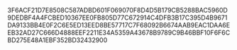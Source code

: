 3F6ACF21D7E8508C587ADBD601F069070F8D4D5B179CB5288BAC5960D9DEDBF4A4FCBED10367EE0FB805D77C672914C4DFB3B17C395D4B9671DA9133BB4E0F2C6E5ED13EED8BE57717C7F68092B6674AAB9EAC1DAA6EEB32AD27C666D4888EEF2211E34A5359A43678B9789C9B46BBF10F6F6CBD275E48A1EBF352BD32432900